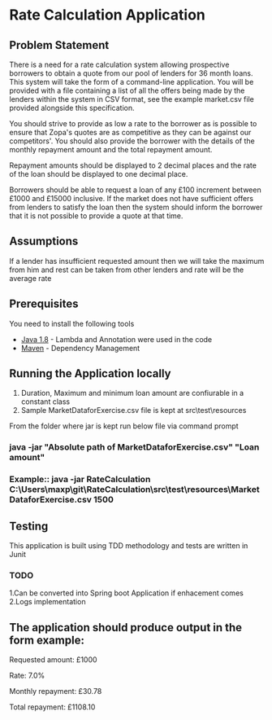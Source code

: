 # Rate Calculation Application

## Problem Statement
There is a need for a rate calculation system allowing prospective borrowers to obtain a quote from
our pool of lenders for 36 month loans. This system will  take the form of a command-line application.
You will be provided with a file containing a list of all the offers being made by the lenders within the system in CSV format, see the example market.csv file provided alongside this specification.

You should strive to provide as low a rate to the borrower as is possible to ensure that Zopa's quotes are as
competitive as they can be against our competitors'. You should also provide the borrower with the details of the
monthly repayment amount and the total repayment amount.

Repayment amounts should be displayed to 2 decimal places and the rate of the  loan should be displayed to one decimal
place.

Borrowers should be able to request a loan of any £100 increment between £1000 and £15000 inclusive.
If the market does not have sufficient offers from lenders to satisfy the loan then the system should
inform the borrower that it is not possible to provide a quote at that time.

## Assumptions
If a lender has insufficient requested amount then we will take the maximum from him and rest can be taken from other lenders and rate will be the average rate

## Prerequisites
You need to install the following tools

* [Java 1.8](http://www.oracle.com/technetwork/java/javase/overview/java8-2100321.html) - Lambda and Annotation were used in the code
* [Maven](https://maven.apache.org/) - Dependency Management

## Running the Application locally
1. Duration, Maximum and minimum loan amount are confiurable in a constant class
2. Sample MarketDataforExercise.csv file is kept at src\test\resources

From the folder where jar is kept run below file via command prompt

###  java -jar "Absolute path of MarketDataforExercise.csv" "Loan amount"
### Example:: java -jar RateCalculation C:\Users\maxp\git\RateCalculation\src\test\resources\MarketDataforExercise.csv 1500

## Testing
This application is built using TDD methodology and tests are written in Junit

### TODO
1.Can be converted into Spring boot Application if enhacement comes
2.Logs implementation

## The application should produce output in the form example:
Requested amount: £1000

Rate: 7.0%

Monthly repayment: £30.78

Total repayment: £1108.10
 



